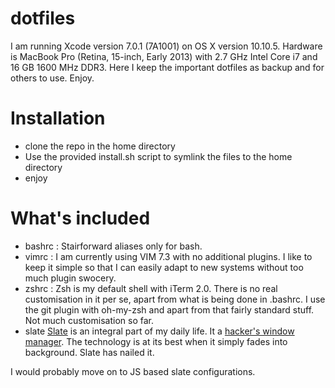 dotfiles
========

I am running Xcode version 7.0.1 (7A1001) on OS X version 10.10.5. Hardware is MacBook Pro (Retina, 15-inch, Early 2013) with 2.7 GHz Intel Core i7 and 16 GB 1600 MHz DDR3. Here I keep the important dotfiles as backup and for others to use. Enjoy. 

Installation
============
- clone the repo in the home directory
- Use the provided install.sh script to symlink the files to the home directory
- enjoy

What's included
=======


- bashrc : Stairforward aliases only for bash. 
- vimrc : I am currently using VIM 7.3 with no additional plugins. I like to keep it simple so that I can easily adapt to new systems without too much plugin swocery. 
- zshrc : Zsh is my default shell with iTerm 2.0. There is no real customisation in it per se, apart from what is being done in .bashrc. I use the git plugin with oh-my-zsh and apart from that fairly standard stuff. Not much customisation so far. 
- slate [Slate](https://github.com/jigish/slate) is an integral part of my daily life. It a [hacker's window manager](http://thume.ca/howto/2012/11/19/using-slate/). The technology is at its best when it simply fades into background. Slate has nailed it. 

I would probably move on to JS based slate configurations. 
